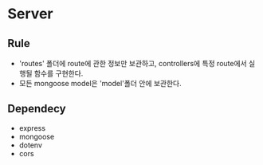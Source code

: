 # Server
## Rule
- 'routes' 폴더에 route에 관한 정보만 보관하고, controllers에 특정 route에서 실행될 함수를 구현한다.
- 모든 mongoose model은 'model'폴더 안에 보관한다.
## Dependecy
- express
- mongoose
- dotenv
- cors